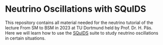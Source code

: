 # Neutrino Oscillations with SQuIDS
This repository contains all material needed for the neutrino tutorial of the lecture From SM to BSM in 2023 at TU Dortmund held by Prof. Dr. H. Päs.
Here we will learn how to use the [SQuIDS](https://github.com/jsalvado/SQuIDS/) suite to study neutrino oscillations in certain situations.
